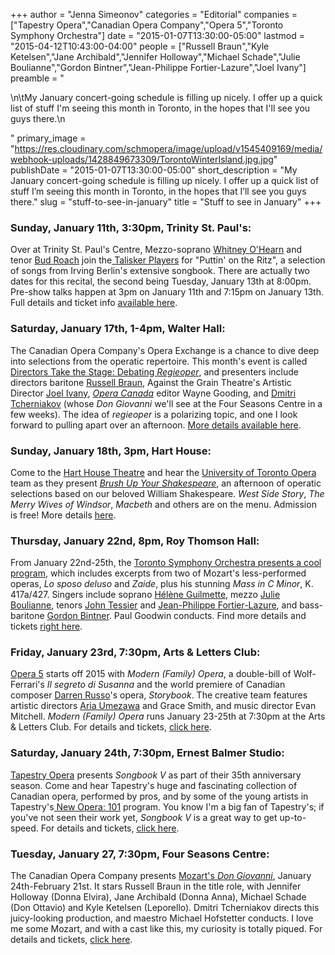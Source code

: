 +++
author = "Jenna Simeonov"
categories = "Editorial"
companies = ["Tapestry Opera","Canadian Opera Company","Opera 5","Toronto Symphony Orchestra"]
date = "2015-01-07T13:30:00-05:00"
lastmod = "2015-04-12T10:43:00-04:00"
people = ["Russell Braun","Kyle Ketelsen","Jane Archibald","Jennifer Holloway","Michael Schade","Julie Boulianne","Gordon Bintner","Jean-Philippe Fortier-Lazure","Joel Ivany"]
preamble = "<p>\n\tMy January concert-going schedule is filling up nicely. I offer up a quick list of stuff I'm seeing this month in Toronto, in the hopes that I'll see you guys there.\n</p>"
primary_image = "https://res.cloudinary.com/schmopera/image/upload/v1545409169/media/webhook-uploads/1428849673309/TorontoWinterIsland.jpg.jpg"
publishDate = "2015-01-07T13:30:00-05:00"
short_description = "My January concert-going schedule is filling up nicely. I offer up a quick list of stuff I’m seeing this month in Toronto, in the hopes that I’ll see you guys there."
slug = "stuff-to-see-in-january"
title = "Stuff to see in January"
+++

<h3>Sunday, January 11th, 3:30pm, Trinity St. Paul's:<br>
</h3>
<p>
	Over at Trinity St. Paul's Centre, Mezzo-soprano <a href="http://whitneyohearn.com/" target="_blank">Whitney O'Hearn</a> and tenor <a href="http://www.budroach.com/" target="_blank">Bud Roach</a> join the<a href="http://www.taliskerplayers.ca/index.html" target="_blank"> Talisker Players</a> for "Puttin' on the Ritz", a selection of songs from Irving Berlin's extensive songbook. There are actually two dates for this recital, the second being Tuesday, January 13th at 8:00pm. Pre-show talks happen at 3pm on January 11th and 7:15pm on January 13th. Full details and ticket info <a href="http://www.taliskerplayers.ca/puttinontheritz.html" target="_blank">available here</a>.
</p>
<h3>Saturday, January 17th, 1-4pm, Walter Hall:</h3>
<p>
	The Canadian Opera Company's Opera Exchange is a chance to dive deep into selections from the operatic repertoire. This month's event is called <a href="http://www.coc.ca/ExploreAndLearn/Adults/TheOperaExchange.aspx" target="_blank">Directors Take the Stage: Debating <em>Regieoper</em></a>, and presenters include directors baritone <a href="http://www.russellbraun.com/" target="_blank">Russell Braun</a>, Against the Grain Theatre's Artistic Director <a href="http://www.joelivany.com/index/welcome.html" target="_blank">Joel Ivany</a>, <em><a href="http://www.operacanada.ca/" target="_blank">Opera Canada</a> </em>editor Wayne Gooding, and <a href="http://www.operanews.com/Opera_News_Magazine/2012/8/Features/Dmitri_Tcherniakov.html" target="_blank">Dmitri Tcherniakov</a> (whose <em>Don Giovanni</em> we'll see at the Four Seasons Centre in a few weeks). The idea of <em>regieoper</em> is a polarizing topic, and one I look forward to pulling apart over an afternoon. <a href="http://www.coc.ca/ExploreAndLearn/Adults/TheOperaExchange.aspx" target="_blank">More details available here</a>.
</p>
<h3>Sunday, January 18th, 3pm, Hart House:</h3>
<p>
	Come to the <a href="http://harthouse.ca/hart-house-theatre/" target="_blank">Hart House Theatre</a> and hear the <a href="http://www.music.utoronto.ca/programs/Opera.htm" target="_blank">University of Toronto Opera</a> team as they present <a href="https://www.facebook.com/events/427146110770308/?ref=br_tf" target="_blank"><em>Brush Up Your Shakespeare</em></a>, an afternoon of operatic selections based on our beloved William Shakespeare. <em>West Side Story</em>, <em>The Merry Wives of Windsor</em>, <em>Macbeth</em> and others are on the menu. Admission is free! More details <a href="https://www.facebook.com/events/427146110770308/?ref=br_tf" target="_blank">here</a>.
</p>
<h3>Thursday, January 22nd, 8pm, Roy Thomson Hall:</h3>
<p>
	From January 22nd-25th, the <a href="http://www.tso.ca/en-ca/concerts-and-tickets/2014-2015-Season/EventDetails/Mozart-Mass-in-C-Minor.aspx" target="_blank">Toronto Symphony Orchestra presents a cool program</a>, which includes excerpts from two of Mozart's less-performed operas, <em>Lo sposo deluso</em> and <em>Zaide</em>, plus his stunning <i>Mass in C Minor</i>, K. 417a/427. Singers include soprano <a href="http://www.fr-lebureau.com/fiche_artiste.php?id=9" target="_blank">Hélène Guilmette</a>, mezzo <a href="http://imgartists.com/artist/julie_boulianne" target="_blank">Julie Boulianne</a>, tenors <a href="http://www.johnptessier.com/" target="_blank">John Tessier</a> and <a href="http://www.coc.ca/ExploreAndLearn/NewToOpera/OnlineLearningCentre/ParlandoTheCOCBlog.aspx?EntryID=25771" target="_blank">Jean-Philippe Fortier-Lazure</a>, and bass-baritone <a href="http://www.ariamanagement.com/nos-artistes/gordon-bintner-w/" target="_blank">Gordon Bintner</a>. Paul Goodwin conducts. Find more details and tickets <a href="http://www.tso.ca/en-ca/concerts-and-tickets/2014-2015-Season/EventDetails/Mozart-Mass-in-C-Minor.aspx" target="_blank">right here</a>.
</p>
<h3>Friday, January 23rd, 7:30pm, Arts &amp; Letters Club:</h3>
<p>
	<a href="http://www.operafive.com/season-tickets/" target="_blank">Opera 5</a> starts off 2015 with <em>Modern (Family) Opera</em>, a double-bill of Wolf-Ferrari's <em>Il segreto di Susanna</em> and the world premiere of Canadian composer <a href="http://barczablog.com/2014/12/30/10-questions-for-darren-russo/" target="_blank">Darren Russo</a>'s opera, <em>Storybook</em>. The creative team features artistic directors <a href="http://barczablog.com/2014/09/02/ten-questions-for-aria-umezawa/" target="_blank">Aria Umezawa</a> and Grace Smith, and music director Evan Mitchell. <em>Modern (Family) Opera</em> runs January 23-25th at 7:30pm at the Arts &amp; Letters Club. For details and tickets, <a href="http://www.operafive.com/season-tickets/" target="_blank">click here</a>.
</p>
<h3>Saturday, January 24th, 7:30pm, Ernest Balmer Studio:</h3>
<p>
	<a href="https://tapestryopera.com/" target="_blank">Tapestry Opera</a> presents <em>Songbook V</em> as part of their 35th anniversary season. Come and hear Tapestry's huge and fascinating collection of Canadian opera, performed by pros, and by some of the young artists in Tapestry's<a href="https://tapestryopera.com/new-opera-101" target="_blank"> New Opera: 101</a> program. You know I'm a big fan of Tapestry's; if you've not seen their work yet, <em>Songbook V</em> is a great way to get up-to-speed. For details and tickets, <a href="https://tapestryopera.yapsody.com/" target="_blank">click here</a>.
</p>
<h3>Tuesday, January 27, 7:30pm, Four Seasons Centre:</h3>
<p>
	The Canadian Opera Company presents <a href="http://coc.ca/PerformancesAndTickets/1415Season/DonGiovanni.aspx" target="_blank">Mozart's <em>Don Giovanni</em></a>, January 24th-February 21st. It stars Russell Braun in the title role, with Jennifer Holloway (Donna Elvira), Jane Archibald (Donna Anna), Michael Schade (Don Ottavio) and Kyle Ketelsen (Leporello). Dmitri Tcherniakov directs this juicy-looking production, and maestro Michael Hofstetter conducts. I love me some Mozart, and with a cast like this, my curiosity is totally piqued. For details and tickets, <a href="http://coc.ca/PerformancesAndTickets/1415Season/DonGiovanni.aspx" target="_blank">click here</a>.
</p>
